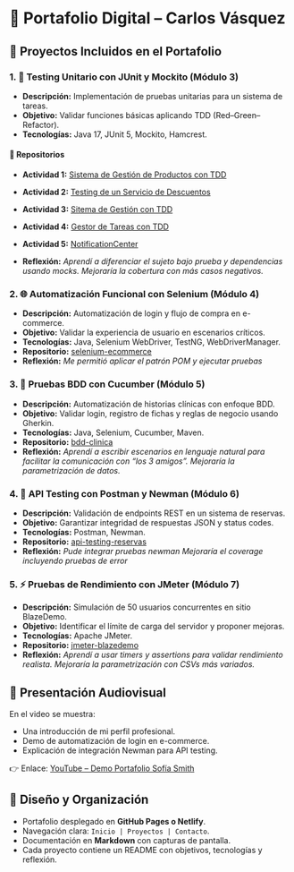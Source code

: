 # 📂 Portafolio Digital – Carlos Vásquez

## 🚀 Proyectos Incluidos en el Portafolio

### 1. 🧪 Testing Unitario con JUnit y Mockito (Módulo 3)

* **Descripción:** Implementación de pruebas unitarias para un sistema de tareas.  
* **Objetivo:** Validar funciones básicas aplicando TDD (Red–Green–Refactor).  
* **Tecnologías:** Java 17, JUnit 5, Mockito, Hamcrest.  

#### 📌 Repositorios  
- **Actividad 1:** [Sistema de Gestión de Productos con TDD](https://github.com/kenkairon/Modulo3-Sesion1-Actividad1-SistemaGestionProductosTDD)  

- **Actividad 2:** [Testing de un Servicio de Descuentos](https://github.com/kenkairon/TestingDescuentoEquipo4/tree/main)  

- **Actividad 3:** [Sitema de Gestión con TDD](https://github.com/kenkairon/Modulo3-Sesion2-Actividad3-SistemaGestionProductosTDD)

- **Actividad 4:** [Gestor de Tareas con TDD](https://github.com/kenkairon/Modulo3-Activida4-NombreApellido-Grupo4)

- **Actividad 5:** [NotificationCenter](https://github.com/kenkairon/Modulo3-Activida5-Carlos-Vasquez)

* **Reflexión:** *Aprendí a diferenciar el sujeto bajo prueba y dependencias usando mocks. Mejoraría la cobertura con más casos negativos.*

### 2. 🌐 Automatización Funcional con Selenium (Módulo 4)

* **Descripción:** Automatización de login y flujo de compra en e-commerce.
* **Objetivo:** Validar la experiencia de usuario en escenarios críticos.
* **Tecnologías:** Java, Selenium WebDriver, TestNG, WebDriverManager.
* **Repositorio:** [selenium-ecommerce](https://github.com/sofia-smith/selenium-ecommerce)
* **Reflexión:** *Me permitió aplicar el patrón POM y ejecutar pruebas*

### 3. 📖 Pruebas BDD con Cucumber (Módulo 5)

* **Descripción:** Automatización de historias clínicas con enfoque BDD.
* **Objetivo:** Validar login, registro de fichas y reglas de negocio usando Gherkin.
* **Tecnologías:** Java, Selenium, Cucumber, Maven.
* **Repositorio:** [bdd-clinica](https://github.com/sofia-smith/bdd-clinica)
* **Reflexión:** *Aprendí a escribir escenarios en lenguaje natural para facilitar la comunicación con “los 3 amigos”. Mejoraría la parametrización de datos.*

### 4. 🔌 API Testing con Postman y Newman (Módulo 6)

* **Descripción:** Validación de endpoints REST en un sistema de reservas.
* **Objetivo:** Garantizar integridad de respuestas JSON y status codes.
* **Tecnologías:** Postman, Newman.
* **Repositorio:** [api-testing-reservas](https://github.com/sofia-smith/api-testing-reservas)
* **Reflexión:** *Pude integrar pruebas newman Mejoraría el coverage incluyendo pruebas de error*


### 5. ⚡ Pruebas de Rendimiento con JMeter (Módulo 7)

* **Descripción:** Simulación de 50 usuarios concurrentes en sitio BlazeDemo.
* **Objetivo:** Identificar el límite de carga del servidor y proponer mejoras.
* **Tecnologías:** Apache JMeter.
* **Repositorio:** [jmeter-blazedemo](https://github.com/sofia-smith/jmeter-blazedemo)
* **Reflexión:** *Aprendí a usar timers y assertions para validar rendimiento realista. Mejoraría la parametrización con CSVs más variados.*

## 🎥 Presentación Audiovisual

En el video se muestra:

* Una introducción de mi perfil profesional.
* Demo de automatización de login en e-commerce.
* Explicación de integración Newman para API testing.

👉 Enlace: [YouTube – Demo Portafolio Sofía Smith](https://youtu.be/sofia-smith-demo)


## 🎨 Diseño y Organización

* Portafolio desplegado en **GitHub Pages o Netlify**.
* Navegación clara: `Inicio | Proyectos | Contacto`.
* Documentación en **Markdown** con capturas de pantalla.
* Cada proyecto contiene un README con objetivos, tecnologías y reflexión.

